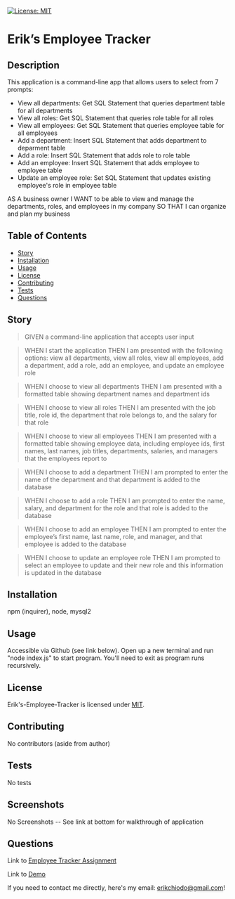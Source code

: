 [![License: MIT](https://img.shields.io/badge/License-MIT-blue.svg)](https://opensource.org/licenses/mit)

# Erik’s Employee Tracker

## Description

This application is a command-line app that allows users to select from 7 prompts:

- View all departments: Get SQL Statement that queries department table for all departments
- View all roles: Get SQL Statement that queries role table for all roles
- View all employees: Get SQL Statement that queries employee table for all employees
- Add a department: Insert SQL Statement that adds department to deparment table
- Add a role: Insert SQL Statement that adds role to role table
- Add an employee: Insert SQL Statement that adds employee to employee table
- Update an employee role: Set SQL Statement that updates existing employee's role in employee table

AS A business owner
I WANT to be able to view and manage the departments, roles, and employees in my company
SO THAT I can organize and plan my business

## Table of Contents

- [Story](#story)
- [Installation](#installation)
- [Usage](#usage)
- [License](#license)
- [Contributing](#contributing)
- [Tests](#tests)
- [Questions](#questions)

## Story

> GIVEN a command-line application that accepts user input

> WHEN I start the application
> THEN I am presented with the following options: view all departments, view all roles, view all employees, add a department, add a role, add an employee, and update an employee role

> WHEN I choose to view all departments
> THEN I am presented with a formatted table showing department names and department ids

> WHEN I choose to view all roles
> THEN I am presented with the job title, role id, the department that role belongs to, and the salary for that role

> WHEN I choose to view all employees
> THEN I am presented with a formatted table showing employee data, including employee ids, first names, last names, job titles, departments, salaries, and managers that the employees report to

> WHEN I choose to add a department
> THEN I am prompted to enter the name of the department and that department is added to the database

> WHEN I choose to add a role
> THEN I am prompted to enter the name, salary, and department for the role and that role is added to the database

> WHEN I choose to add an employee
> THEN I am prompted to enter the employee’s first name, last name, role, and manager, and that employee is added to the database

> WHEN I choose to update an employee role
> THEN I am prompted to select an employee to update and their new role and this information is updated in the database

## Installation

npm (inquirer), node, mysql2

## Usage

Accessible via Github (see link below). Open up a new terminal and run "node index.js" to start program. You'll need to exit as program runs recursively.
## License

Erik's-Employee-Tracker is licensed under [MIT](https://opensource.org/licenses/mit).

## Contributing

No contributors (aside from author)

## Tests

No tests

## Screenshots
No Screenshots -- See link at bottom for walkthrough of application

## Questions

Link to [Employee Tracker Assignment](https://github.com/erikchiodo/eriks-employee-tracker)

Link to [Demo](https://drive.google.com/file/d/1fMGY5W93HtbufvE7C0NSYDOa-kdjDMwq/view)

If you need to contact me directly, here's my email: erikchiodo@gmail.com!